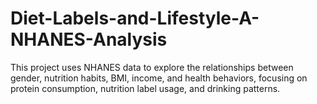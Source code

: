 # Diet-Labels-and-Lifestyle-A-NHANES-Analysis
This project uses NHANES data to explore the relationships between gender, nutrition habits, BMI, income, and health behaviors, focusing on protein consumption, nutrition label usage, and drinking patterns.
